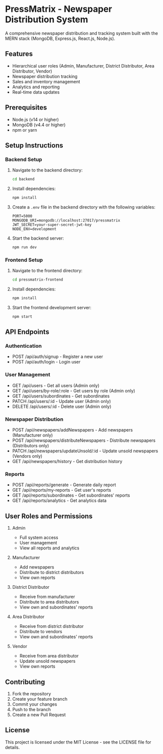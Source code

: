 # PressMatrix - Newspaper Distribution System

A comprehensive newspaper distribution and tracking system built with the MERN stack (MongoDB, Express.js, React.js, Node.js).

## Features

- Hierarchical user roles (Admin, Manufacturer, District Distributor, Area Distributor, Vendor)
- Newspaper distribution tracking
- Sales and inventory management
- Analytics and reporting
- Real-time data updates

## Prerequisites

- Node.js (v14 or higher)
- MongoDB (v4.4 or higher)
- npm or yarn

## Setup Instructions

### Backend Setup

1. Navigate to the backend directory:
   ```bash
   cd backend
   ```

2. Install dependencies:
   ```bash
   npm install
   ```

3. Create a `.env` file in the backend directory with the following variables:
   ```
   PORT=5000
   MONGODB_URI=mongodb://localhost:27017/pressmatrix
   JWT_SECRET=your-super-secret-jwt-key
   NODE_ENV=development
   ```

4. Start the backend server:
   ```bash
   npm run dev
   ```

### Frontend Setup

1. Navigate to the frontend directory:
   ```bash
   cd pressmatrix-frontend
   ```

2. Install dependencies:
   ```bash
   npm install
   ```

3. Start the frontend development server:
   ```bash
   npm start
   ```

## API Endpoints

### Authentication
- POST /api/auth/signup - Register a new user
- POST /api/auth/login - Login user

### User Management
- GET /api/users - Get all users (Admin only)
- GET /api/users/by-role/:role - Get users by role (Admin only)
- GET /api/users/subordinates - Get subordinates
- PATCH /api/users/:id - Update user (Admin only)
- DELETE /api/users/:id - Delete user (Admin only)

### Newspaper Distribution
- POST /api/newspapers/addNewspapers - Add newspapers (Manufacturer only)
- POST /api/newspapers/distributeNewspapers - Distribute newspapers (Distributors only)
- PATCH /api/newspapers/updateUnsold/:id - Update unsold newspapers (Vendors only)
- GET /api/newspapers/history - Get distribution history

### Reports
- POST /api/reports/generate - Generate daily report
- GET /api/reports/my-reports - Get user's reports
- GET /api/reports/subordinates - Get subordinates' reports
- GET /api/reports/analytics - Get analytics data

## User Roles and Permissions

1. Admin
   - Full system access
   - User management
   - View all reports and analytics

2. Manufacturer
   - Add newspapers
   - Distribute to district distributors
   - View own reports

3. District Distributor
   - Receive from manufacturer
   - Distribute to area distributors
   - View own and subordinates' reports

4. Area Distributor
   - Receive from district distributor
   - Distribute to vendors
   - View own and subordinates' reports

5. Vendor
   - Receive from area distributor
   - Update unsold newspapers
   - View own reports

## Contributing

1. Fork the repository
2. Create your feature branch
3. Commit your changes
4. Push to the branch
5. Create a new Pull Request

## License

This project is licensed under the MIT License - see the LICENSE file for details. 